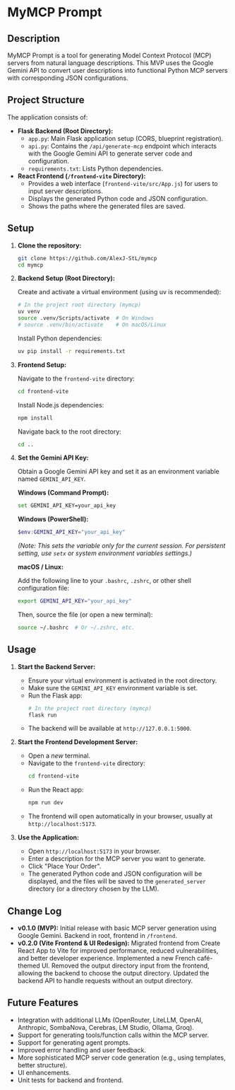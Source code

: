 # MyMCP Prompt

## Description

MyMCP Prompt is a tool for generating Model Context Protocol (MCP) servers from natural language descriptions. This MVP uses the Google Gemini API to convert user descriptions into functional Python MCP servers with corresponding JSON configurations.

## Project Structure

The application consists of:

-   **Flask Backend (Root Directory):**
    -   `app.py`: Main Flask application setup (CORS, blueprint registration).
    -   `api.py`: Contains the `/api/generate-mcp` endpoint which interacts with the Google Gemini API to generate server code and configuration.
    -   `requirements.txt`: Lists Python dependencies.
-   **React Frontend (`/frontend-vite` Directory):**
    -   Provides a web interface (`frontend-vite/src/App.js`) for users to input server descriptions.
    -   Displays the generated Python code and JSON configuration.
    -   Shows the paths where the generated files are saved.

## Setup

1.  **Clone the repository:**

    ```bash
    git clone https://github.com/AlexJ-StL/mymcp
    cd mymcp
    ```

2.  **Backend Setup (Root Directory):**

    Create and activate a virtual environment (using uv is recommended):

    ```bash
    # In the project root directory (mymcp)
    uv venv
    source .venv/Scripts/activate  # On Windows
    # source .venv/bin/activate    # On macOS/Linux
    ```

    Install Python dependencies:

    ```bash
    uv pip install -r requirements.txt
    ```

3.  **Frontend Setup:**

    Navigate to the `frontend-vite` directory:

    ```bash
    cd frontend-vite
    ```

    Install Node.js dependencies:

    ```bash
    npm install
    ```

    Navigate back to the root directory:
    ```bash
    cd ..
    ```


4.  **Set the Gemini API Key:**

    Obtain a Google Gemini API key and set it as an environment variable named `GEMINI_API_KEY`.

    **Windows (Command Prompt):**

    ```bash
    set GEMINI_API_KEY=your_api_key
    ```
    **Windows (PowerShell):**
    ```powershell
    $env:GEMINI_API_KEY="your_api_key"
    ```
    *(Note: This sets the variable only for the current session. For persistent setting, use `setx` or system environment variables settings.)*

    **macOS / Linux:**

    Add the following line to your `.bashrc`, `.zshrc`, or other shell configuration file:

    ```bash
    export GEMINI_API_KEY="your_api_key"
    ```

    Then, source the file (or open a new terminal):

    ```bash
    source ~/.bashrc  # Or ~/.zshrc, etc.
    ```

## Usage

1.  **Start the Backend Server:**
    -   Ensure your virtual environment is activated in the root directory.
    -   Make sure the `GEMINI_API_KEY` environment variable is set.
    -   Run the Flask app:
        ```bash
        # In the project root directory (mymcp)
        flask run
        ```
    -   The backend will be available at `http://127.0.0.1:5000`.

2.  **Start the Frontend Development Server:**
    -   Open a *new* terminal.
    -   Navigate to the `frontend-vite` directory:
        ```bash
        cd frontend-vite
        ```
    -   Run the React app:
        ```bash
        npm run dev
        ```
    -   The frontend will open automatically in your browser, usually at `http://localhost:5173`.

3.  **Use the Application:**
    -   Open `http://localhost:5173` in your browser.
    -   Enter a description for the MCP server you want to generate.
    -   Click "Place Your Order".
    -   The generated Python code and JSON configuration will be displayed, and the files will be saved to the `generated_server` directory (or a directory chosen by the LLM).

## Change Log

-   **v0.1.0 (MVP):** Initial release with basic MCP server generation using Google Gemini. Backend in root, frontend in `/frontend`.
-   **v0.2.0 (Vite Frontend & UI Redesign):** Migrated frontend from Create React App to Vite for improved performance, reduced vulnerabilities, and better developer experience. Implemented a new French café-themed UI. Removed the output directory input from the frontend, allowing the backend to choose the output directory. Updated the backend API to handle requests without an output directory.

## Future Features

-   Integration with additional LLMs (OpenRouter, LiteLLM, OpenAI, Anthropic, SombaNova, Cerebras, LM Studio, Ollama, Groq).
-   Support for generating tools/function calls within the MCP server.
-   Support for generating agent prompts.
-   Improved error handling and user feedback.
-   More sophisticated MCP server code generation (e.g., using templates, better structure).
-   UI enhancements.
-   Unit tests for backend and frontend.